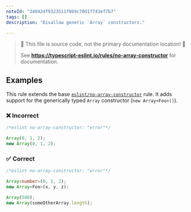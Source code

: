```yaml
---
noteId: "34042df9323511f0b9c70d17743ef7b7"
tags: []
description: "Disallow generic `Array` constructors."

---
```


> 🛑 This file is source code, not the primary documentation location! 🛑
>
> See **https://typescript-eslint.io/rules/no-array-constructor** for documentation.

## Examples

This rule extends the base [`eslint/no-array-constructor`](https://eslint.org/docs/rules/no-array-constructor) rule.
It adds support for the generically typed `Array` constructor (`new Array<Foo>()`).

<!--tabs-->

### ❌ Incorrect

```ts
/*eslint no-array-constructor: "error"*/

Array(0, 1, 2);
new Array(0, 1, 2);
```

### ✅ Correct

```ts
/*eslint no-array-constructor: "error"*/

Array<number>(0, 1, 2);
new Array<Foo>(x, y, z);

Array(500);
new Array(someOtherArray.length);
```
